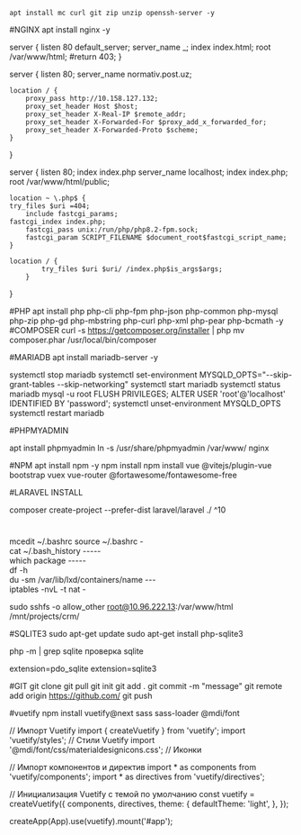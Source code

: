 ```
apt install mc curl git zip unzip openssh-server -y
```
#NGINX
apt install nginx -y

server {
    listen 80 default_server;
    server_name _;
    index index.html;
    root /var/www/html;
    #return 403;
}

server {
    listen 80;
    server_name normativ.post.uz;

    location / {
        proxy_pass http://10.158.127.132;
        proxy_set_header Host $host;
        proxy_set_header X-Real-IP $remote_addr;
        proxy_set_header X-Forwarded-For $proxy_add_x_forwarded_for;
        proxy_set_header X-Forwarded-Proto $scheme;
    }
}

server {
    listen 80;
    index index.php
    server_name localhost;
    index index.php;
    root /var/www/html/public;

    location ~ \.php$ {
	try_files $uri =404;
        include fastcgi_params;
	fastcgi_index index.php;
        fastcgi_pass unix:/run/php/php8.2-fpm.sock;
        fastcgi_param SCRIPT_FILENAME $document_root$fastcgi_script_name;
    }

	location / {
        	try_files $uri $uri/ /index.php$is_args$args;
    	}
}

#PHP
apt install php php-cli php-fpm php-json php-common php-mysql php-zip php-gd php-mbstring php-curl php-xml php-pear php-bcmath -y
#COMPOSER
curl -s https://getcomposer.org/installer | php
mv composer.phar /usr/local/bin/composer

#MARIADB
apt install mariadb-server -y

systemctl stop mariadb
systemctl set-environment MYSQLD_OPTS="--skip-grant-tables --skip-networking"
systemctl start mariadb
systemctl status mariadb
mysql -u root
FLUSH PRIVILEGES;
ALTER USER 'root'@'localhost' IDENTIFIED BY 'password';
systemctl unset-environment MYSQLD_OPTS
systemctl restart mariadb

#PHPMYADMIN

apt install phpmyadmin
ln -s /usr/share/phpmyadmin /var/www/
                    nginx                 

#NPM
apt install npm -y
npm install
npm install vue @vitejs/plugin-vue bootstrap vuex vue-router @fortawesome/fontawesome-free

#LARAVEL INSTALL

composer create-project --prefer-dist laravel/laravel ./ ^10



#                             

mcedit ~/.bashrc
source ~/.bashrc -                                
cat ~/.bash_history -----                             
which package -----                
df -h               
du -sm /var/lib/lxd/containers/name ---                  
iptables -nvL -t nat -                  


sudo sshfs -o allow_other root@10.96.222.13:/var/www/html /mnt/projects/crm/

#SQLITE3
sudo apt-get update
sudo apt-get install php-sqlite3

php -m | grep sqlite  проверка sqlite

extension=pdo_sqlite
extension=sqlite3

#GIT
git clone
git pull
git init
git add .
git commit -m "message"
git remote add origin https://github.com/
git push


#vuetify
npm install vuetify@next sass sass-loader @mdi/font

// Импорт Vuetify
import { createVuetify } from 'vuetify';
import 'vuetify/styles'; // Стили Vuetify
import '@mdi/font/css/materialdesignicons.css'; // Иконки

// Импорт компонентов и директив
import * as components from 'vuetify/components';
import * as directives from 'vuetify/directives';

// Инициализация Vuetify с темой по умолчанию
const vuetify = createVuetify({
  components,
  directives,
  theme: {
    defaultTheme: 'light',
  },
});

createApp(App).use(vuetify).mount('#app');
